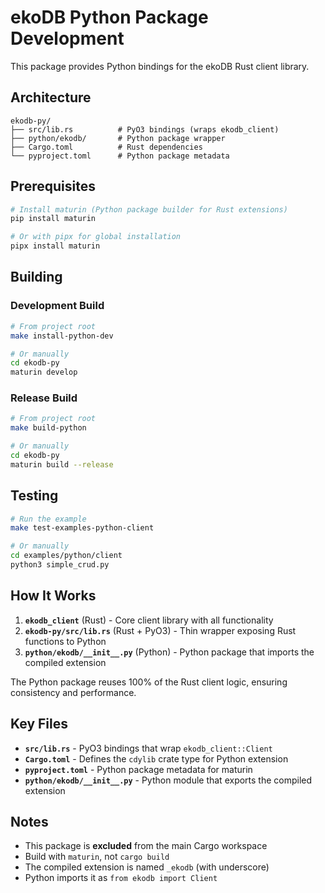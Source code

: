 # ekoDB Python Package Development

This package provides Python bindings for the ekoDB Rust client library.

## Architecture

```
ekodb-py/
├── src/lib.rs          # PyO3 bindings (wraps ekodb_client)
├── python/ekodb/       # Python package wrapper
├── Cargo.toml          # Rust dependencies
└── pyproject.toml      # Python package metadata
```

## Prerequisites

```bash
# Install maturin (Python package builder for Rust extensions)
pip install maturin

# Or with pipx for global installation
pipx install maturin
```

## Building

### Development Build

```bash
# From project root
make install-python-dev

# Or manually
cd ekodb-py
maturin develop
```

### Release Build

```bash
# From project root
make build-python

# Or manually
cd ekodb-py
maturin build --release
```

## Testing

```bash
# Run the example
make test-examples-python-client

# Or manually
cd examples/python/client
python3 simple_crud.py
```

## How It Works

1. **`ekodb_client`** (Rust) - Core client library with all functionality
2. **`ekodb-py/src/lib.rs`** (Rust + PyO3) - Thin wrapper exposing Rust
   functions to Python
3. **`python/ekodb/__init__.py`** (Python) - Python package that imports the
   compiled extension

The Python package reuses 100% of the Rust client logic, ensuring consistency
and performance.

## Key Files

- **`src/lib.rs`** - PyO3 bindings that wrap `ekodb_client::Client`
- **`Cargo.toml`** - Defines the `cdylib` crate type for Python extension
- **`pyproject.toml`** - Python package metadata for maturin
- **`python/ekodb/__init__.py`** - Python module that exports the compiled
  extension

## Notes

- This package is **excluded** from the main Cargo workspace
- Build with `maturin`, not `cargo build`
- The compiled extension is named `_ekodb` (with underscore)
- Python imports it as `from ekodb import Client`
